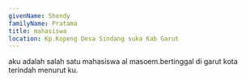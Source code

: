 ```yaml
---
givenName: Shendy
familyName: Pratama
title: mahasiswa
location: Kp.Kopeng Desa Sindang suka Kab Garut
---
```


 aku adalah salah satu mahasiswa al masoem.bertinggal di garut kota terindah menurut ku.

